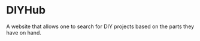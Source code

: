 # DIYHub
A website that allows one to search for DIY projects based on the parts they have on hand.
